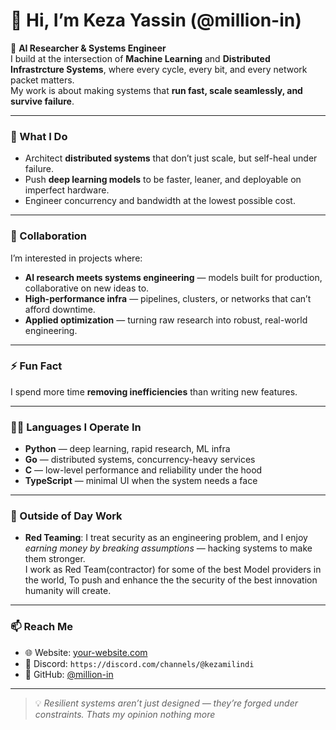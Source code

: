 # 👋 Hi, I’m Keza Yassin (@million-in)

🚀 **AI Researcher & Systems Engineer**  
I build at the intersection of **Machine Learning** and **Distributed Infrastrcture Systems**, where every cycle, every bit, and every network packet matters.  
My work is about making systems that **run fast, scale seamlessly, and survive failure**.  

---

### 🔭 What I Do
- Architect **distributed systems** that don’t just scale, but self-heal under failure.  
- Push **deep learning models** to be faster, leaner, and deployable on imperfect hardware.  
- Engineer concurrency and bandwidth at the lowest possible cost.  

---

### 🤝 Collaboration
I’m interested in projects where:
- **AI research meets systems engineering** — models built for production, collaborative on new ideas to.  
- **High-performance infra** — pipelines, clusters, or networks that can’t afford downtime.  
- **Applied optimization** — turning raw research into robust, real-world engineering.  

---

### ⚡ Fun Fact
I spend more time **removing inefficiencies** than writing new features.  

---

### 🧑‍💻 Languages I Operate In
- **Python** — deep learning, rapid research, ML infra  
- **Go** — distributed systems, concurrency-heavy services  
- **C** — low-level performance and reliability under the hood  
- **TypeScript** — minimal UI when the system needs a face  

---

### 🎯 Outside of Day Work
- **Red Teaming**: I treat security as an engineering problem, and I enjoy *earning money by breaking assumptions* — hacking systems to make them stronger.  
I work as Red Team(contractor) for some of the best Model providers in the world, To push and enhance the the security of the best innovation humanity will create.

---

### 📫 Reach Me
- 🌐 Website: [your-website.com](https://million-in.github.io)  
- 💬 Discord: `https://discord.com/channels/@kezamilindi`  
- 🐙 GitHub: [@million-in](https://github.com/million-in)  

---

> 💡 *Resilient systems aren’t just designed — they’re forged under constraints. Thats my opinion nothing more*
